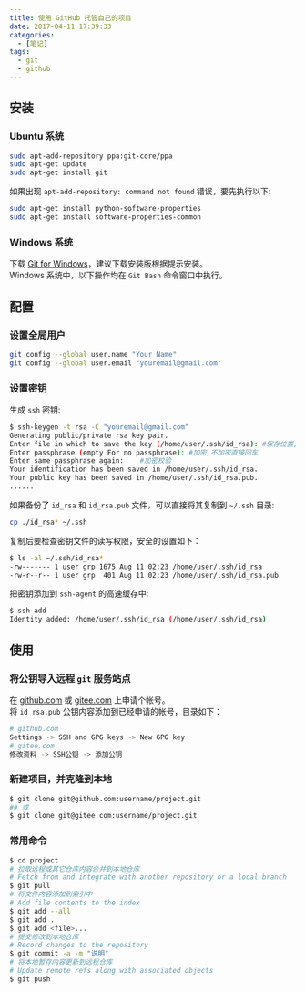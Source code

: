 ```yaml
---
title: 使用 GitHub 托管自己的项目
date: 2017-04-11 17:39:33
categories:
  - [笔记]
tags:
  - git
  - github
---
```


## 安装

### Ubuntu 系统

```sh
sudo apt-add-repository ppa:git-core/ppa
sudo apt-get update
sudo apt-get install git
```

如果出现 `apt-add-repository: command not found` 错误，要先执行以下:

```sh
sudo apt-get install python-software-properties
sudo apt-get install software-properties-common
```

### Windows 系统

下载 [Git for Windows](https://git-scm.com/download/win)，建议下载安装版根据提示安装。  
Windows 系统中，以下操作均在 `Git Bash` 命令窗口中执行。

## 配置

### 设置全局用户

```sh
git config --global user.name "Your Name"
git config --global user.email "youremail@gmail.com"
```

### 设置密钥

生成 `ssh` 密钥:

```sh
$ ssh-keygen -t rsa -C "youremail@gmail.com"
Generating public/private rsa key pair.
Enter file in which to save the key (/home/user/.ssh/id_rsa): #保存位置,回车
Enter passphrase (empty For no passphrase): #加密,不加密直接回车
Enter same passphrase again:    #加密校验
Your identification has been saved in /home/user/.ssh/id_rsa.
Your public key has been saved in /home/user/.ssh/id_rsa.pub.
......
```

如果备份了 `id_rsa` 和 `id_rsa.pub` 文件，可以直接将其复制到 `~/.ssh` 目录:

```sh
cp ./id_rsa* ~/.ssh
```

复制后要检查密钥文件的读写权限，安全的设置如下：

```sh
$ ls -al ~/.ssh/id_rsa*
-rw------- 1 user grp 1675 Aug 11 02:23 /home/user/.ssh/id_rsa
-rw-r--r-- 1 user grp  401 Aug 11 02:23 /home/user/.ssh/id_rsa.pub
```

把密钥添加到 `ssh-agent` 的高速缓存中:

```sh
$ ssh-add
Identity added: /home/user/.ssh/id_rsa (/home/user/.ssh/id_rsa)
```

## 使用

### 将公钥导入远程 `git` 服务站点

在 [github.com](https://github.com) 或 [gitee.com](https://gitee.com) 上申请个帐号。  
将 `id_rsa.pub` 公钥内容添加到已经申请的帐号，目录如下：

```sh  
# github.com
Settings -> SSH and GPG keys -> New GPG key  
# gitee.com
修改资料 -> SSH公钥 -> 添加公钥  
```

### 新建项目，并克隆到本地

```sh
$ git clone git@github.com:username/project.git
## 或
$ git clone git@gitee.com:username/project.git
```

### 常用命令

```sh
$ cd project
# 拉取远程或其它仓库内容合并到本地仓库
# Fetch from and integrate with another repository or a local branch
$ git pull
# 将文件内容添加到索引中
# Add file contents to the index
$ git add --all
$ git add .
$ git add <file>...
# 提交修改到本地仓库
# Record changes to the repository
$ git commit -a -m "说明"
# 将本地暂存内容更新到远程仓库
# Update remote refs along with associated objects
$ git push
```
